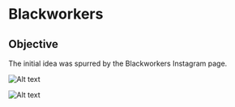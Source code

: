 # Blackworkers


## Objective
The initial idea was spurred by the Blackworkers Instagram page. 

![Alt text](http://i.imgur.com/qFoPKhw.png)


![Alt text](http://i.imgur.com/riNaNB5.png)


